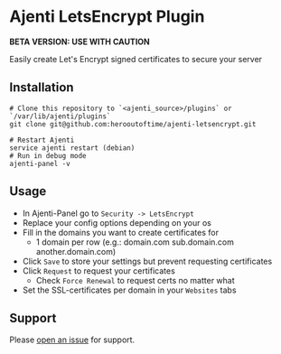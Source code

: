 # Ajenti LetsEncrypt Plugin

**BETA VERSION: USE WITH CAUTION**

Easily create Let's Encrypt signed certificates to secure your server

## Installation

```
# Clone this repository to `<ajenti_source>/plugins` or `/var/lib/ajenti/plugins`
git clone git@github.com:herooutoftime/ajenti-letsencrypt.git

# Restart Ajenti
service ajenti restart (debian)
# Run in debug mode
ajenti-panel -v
```

## Usage

* In Ajenti-Panel go to `Security -> LetsEncrypt`
* Replace your config options depending on your os
* Fill in the domains you want to create certificates for
  * 1 domain per row (e.g.: domain.com sub.domain.com another.domain.com)
* Click `Save` to store your settings but prevent requesting certificates
* Click `Request` to request your certificates
  * Check `Force Renewal` to request certs no matter what
* Set the SSL-certificates per domain in your `Websites` tabs

## Support

Please [open an issue](https://github.com/herooutoftime/ajenti-letsencrypt/issues/new) for support.
